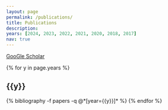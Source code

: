 ```yaml
---
layout: page
permalink: /publications/
title: Publications
description: 
years: [2024, 2023, 2022, 2021, 2020, 2018, 2017]
nav: true
---
```

[GooGle Scholar](https://scholar.google.com/citations?user=bK5JkV4AAAAJ&hl=zh-CN)

<div class="publications">

{% for y in page.years %}
  <h2 class="year">{{y}}</h2>
  {% bibliography -f papers -q @*[year={{y}}]* %}
{% endfor %}

</div>
